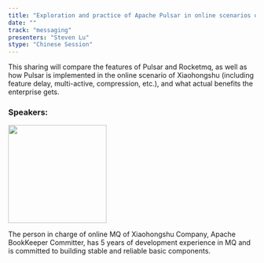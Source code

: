 ```yaml
---
title: "Exploration and practice of Apache Pulsar in online scenarios of Xiaohongshu Company"
date: ""
track: "messaging"
presenters: "Steven Lu"
stype: "Chinese Session"
--- 
```


This sharing will compare the features of Pulsar and Rocketmq, as well as how Pulsar is implemented in the online scenario of Xiaohongshu (including feature delay, multi-active, compression, etc.), and what actual benefits the enterprise gets.

### Speakers:

<img src="https://sessionize.com/image/cbfa-400o400o1-ESKkvrfZuBwQ1D6wS44efw.png" width="200" /><br/>

The person in charge of online MQ of Xiaohongshu Company, Apache BookKeeper Committer, has 5 years of development experience in MQ and is committed to building stable and reliable basic components.